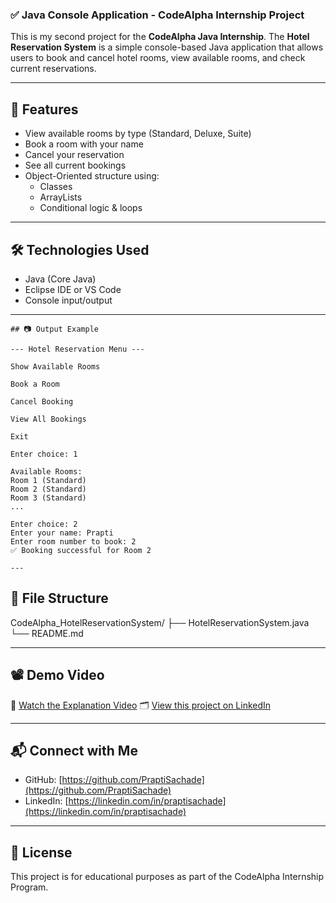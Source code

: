 ### ✅ Java Console Application - CodeAlpha Internship Project

This is my second project for the **CodeAlpha Java Internship**. The **Hotel Reservation System** is a simple console-based Java application that allows users to book and cancel hotel rooms, view available rooms, and check current reservations.

---

## 🚀 Features

- View available rooms by type (Standard, Deluxe, Suite)
- Book a room with your name
- Cancel your reservation
- See all current bookings
- Object-Oriented structure using:
  - Classes
  - ArrayLists
  - Conditional logic & loops

---

## 🛠️ Technologies Used

- Java (Core Java)
- Eclipse IDE or VS Code
- Console input/output

---
```
## 📷 Output Example

--- Hotel Reservation Menu ---

Show Available Rooms

Book a Room

Cancel Booking

View All Bookings

Exit

Enter choice: 1

Available Rooms:
Room 1 (Standard)
Room 2 (Standard)
Room 3 (Standard)
...

Enter choice: 2
Enter your name: Prapti
Enter room number to book: 2
✅ Booking successful for Room 2

---
```
## 📁 File Structure

CodeAlpha_HotelReservationSystem/
├── HotelReservationSystem.java
└── README.md

---

## 📽️ Demo Video

🎥 [Watch the Explanation Video](https://www.loom.com/share/d563ff2f19774c3c898ba50b68b04a2f?sid=bc296182-cb8f-44be-9e7c-643a84f7c3df) 
🗂️ [View this project on LinkedIn](#)

---

## 📬 Connect with Me

- GitHub: [https://github.com/PraptiSachade](https://github.com/PraptiSachade)
- LinkedIn: [https://linkedin.com/in/praptisachade](https://linkedin.com/in/praptisachade)

---

## 📜 License

This project is for educational purposes as part of the CodeAlpha Internship Program.
